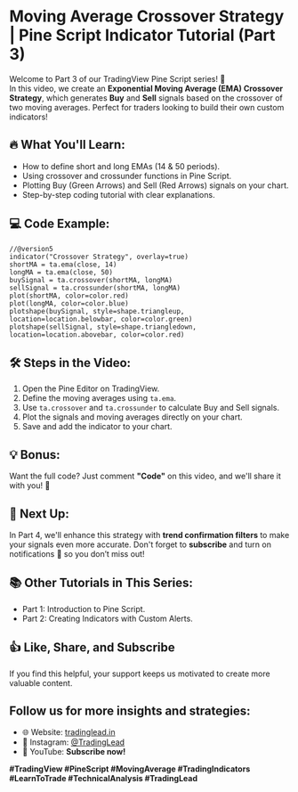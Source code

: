 # Moving Average Crossover Strategy | Pine Script Indicator Tutorial (Part 3)

Welcome to Part 3 of our TradingView Pine Script series! 🎥  
In this video, we create an **Exponential Moving Average (EMA) Crossover Strategy**, which generates **Buy** and **Sell** signals based on the crossover of two moving averages. Perfect for traders looking to build their own custom indicators!

## 🔥 What You'll Learn:

- How to define short and long EMAs (14 & 50 periods).
- Using crossover and crossunder functions in Pine Script.
- Plotting Buy (Green Arrows) and Sell (Red Arrows) signals on your chart.
- Step-by-step coding tutorial with clear explanations.

## 💻 Code Example:

```pinescript
//@version5
indicator("Crossover Strategy", overlay=true)
shortMA = ta.ema(close, 14)
longMA = ta.ema(close, 50)
buySignal = ta.crossover(shortMA, longMA)
sellSignal = ta.crossunder(shortMA, longMA)
plot(shortMA, color=color.red)
plot(longMA, color=color.blue)
plotshape(buySignal, style=shape.triangleup, location=location.belowbar, color=color.green)
plotshape(sellSignal, style=shape.triangledown, location=location.abovebar, color=color.red)
```

## 🛠️ Steps in the Video:

1. Open the Pine Editor on TradingView.
2. Define the moving averages using `ta.ema`.
3. Use `ta.crossover` and `ta.crossunder` to calculate Buy and Sell signals.
4. Plot the signals and moving averages directly on your chart.
5. Save and add the indicator to your chart.

## 💡 Bonus:

Want the full code? Just comment **"Code"** on this video, and we'll share it with you! 🙌

## 🚀 Next Up:

In Part 4, we'll enhance this strategy with **trend confirmation filters** to make your signals even more accurate. Don't forget to **subscribe** and turn on notifications 🔔 so you don’t miss out!

## 📚 Other Tutorials in This Series:

- Part 1: Introduction to Pine Script.
- Part 2: Creating Indicators with Custom Alerts.

## 👍 Like, Share, and Subscribe

If you find this helpful, your support keeps us motivated to create more valuable content.

## **Follow us for more insights and strategies:**

- 🌐 Website: [tradinglead.in](https://tradinglead.in)
- 📸 Instagram: [@TradingLead](https://instagram.com/tradinglead)
- 🎥 YouTube: **Subscribe now!**

**#TradingView #PineScript #MovingAverage #TradingIndicators #LearnToTrade #TechnicalAnalysis #TradingLead**
